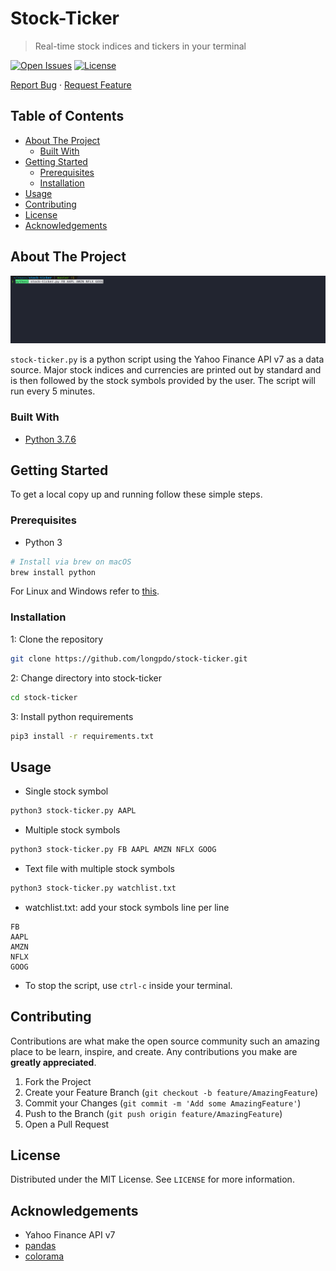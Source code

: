 # Stock-Ticker <!-- omit in toc -->

> Real-time stock indices and tickers in your terminal

[![Open Issues](https://badgen.net/github/open-issues/longpdo/stock-ticker)](https://github.com/longpdo/stock-ticker/issues)
[![License](https://badgen.net/github/license/longpdo/stock-ticker)](LICENSE)

[Report Bug](https://github.com/longpdo/stock-ticker/issues) · [Request Feature](https://github.com/longpdo/stock-ticker/issues)

<!-- TABLE OF CONTENTS -->
## Table of Contents <!-- omit in toc -->

* [About The Project](#about-the-project)
  * [Built With](#built-with)
* [Getting Started](#getting-started)
  * [Prerequisites](#prerequisites)
  * [Installation](#installation)
* [Usage](#usage)
* [Contributing](#contributing)
* [License](#license)
* [Acknowledgements](#acknowledgements)

<!-- ABOUT THE PROJECT -->
## About The Project

[![Product Screenshot][product-screenshot]](https://github.com/longpdo/stock-ticker)

`stock-ticker.py` is a python script using the Yahoo Finance API v7 as a data source. Major stock indices and currencies are printed out by standard and is then followed by the stock symbols provided by the user. The script will run every 5 minutes.

### Built With

* [Python 3.7.6](https://www.python.org/downloads/)

<!-- GETTING STARTED -->
## Getting Started

To get a local copy up and running follow these simple steps.

### Prerequisites

* Python 3

```sh
# Install via brew on macOS
brew install python
```

For Linux and Windows refer to [this](https://realpython.com/installing-python/).

### Installation

1: Clone the repository

```sh
git clone https://github.com/longpdo/stock-ticker.git
```

2: Change directory into stock-ticker

```sh
cd stock-ticker
```

3: Install python requirements

```sh
pip3 install -r requirements.txt
```

<!-- USAGE EXAMPLES -->
## Usage

* Single stock symbol

```sh
python3 stock-ticker.py AAPL
```

* Multiple stock symbols

```sh
python3 stock-ticker.py FB AAPL AMZN NFLX GOOG
```

* Text file with multiple stock symbols

```sh
python3 stock-ticker.py watchlist.txt
```

* watchlist.txt: add your stock symbols line per line

```text
FB
AAPL
AMZN
NFLX
GOOG
```

* To stop the script, use `ctrl-c` inside your terminal.

<!-- CONTRIBUTING -->
## Contributing

Contributions are what make the open source community such an amazing place to be learn, inspire, and create. Any contributions you make are **greatly appreciated**.

1. Fork the Project
2. Create your Feature Branch (`git checkout -b feature/AmazingFeature`)
3. Commit your Changes (`git commit -m 'Add some AmazingFeature'`)
4. Push to the Branch (`git push origin feature/AmazingFeature`)
5. Open a Pull Request

<!-- LICENSE -->
## License

Distributed under the MIT License. See `LICENSE` for more information.

<!-- ACKNOWLEDGEMENTS -->
## Acknowledgements

* Yahoo Finance API v7
* [pandas](https://pandas.pydata.org/)
* [colorama](https://pypi.org/project/colorama/)

<!-- MARKDOWN LINKS & IMAGES -->
[product-screenshot]: images/example.gif
